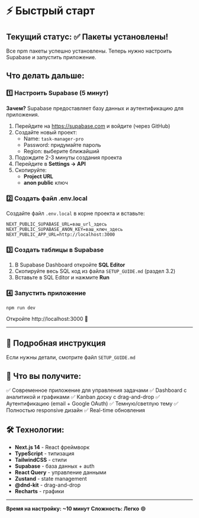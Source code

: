 # ⚡ Быстрый старт

## Текущий статус: ✅ Пакеты установлены!

Все npm пакеты успешно установлены. Теперь нужно настроить Supabase и запустить приложение.

## Что делать дальше:

### 1️⃣ Настроить Supabase (5 минут)

**Зачем?** Supabase предоставляет базу данных и аутентификацию для приложения.

1. Перейдите на https://supabase.com и войдите (через GitHub)
2. Создайте новый проект:
   - Name: `task-manager-pro`
   - Password: придумайте пароль
   - Region: выберите ближайший
3. Подождите 2-3 минуты создания проекта
4. Перейдите в **Settings → API**
5. Скопируйте:
   - **Project URL**
   - **anon public** ключ

### 2️⃣ Создать файл .env.local

Создайте файл `.env.local` в корне проекта и вставьте:

```env
NEXT_PUBLIC_SUPABASE_URL=ваш_url_здесь
NEXT_PUBLIC_SUPABASE_ANON_KEY=ваш_ключ_здесь
NEXT_PUBLIC_APP_URL=http://localhost:3000
```

### 3️⃣ Создать таблицы в Supabase

1. В Supabase Dashboard откройте **SQL Editor**
2. Скопируйте весь SQL код из файла `SETUP_GUIDE.md` (раздел 3.2)
3. Вставьте в SQL Editor и нажмите **Run**

### 4️⃣ Запустить приложение

```bash
npm run dev
```

Откройте http://localhost:3000 🎉

---

## 📖 Подробная инструкция

Если нужны детали, смотрите файл `SETUP_GUIDE.md`

## 🎯 Что вы получите:

✅ Современное приложение для управления задачами
✅ Dashboard с аналитикой и графиками
✅ Kanban доску с drag-and-drop
✅ Аутентификацию (email + Google OAuth)
✅ Темную/светлую тему
✅ Полностью responsive дизайн
✅ Real-time обновления

## 🛠️ Технологии:

- **Next.js 14** - React фреймворк
- **TypeScript** - типизация
- **TailwindCSS** - стили
- **Supabase** - база данных + auth
- **React Query** - управление данными
- **Zustand** - state management
- **@dnd-kit** - drag-and-drop
- **Recharts** - графики

---

**Время на настройку: ~10 минут**
**Сложность: Легко** 🟢
